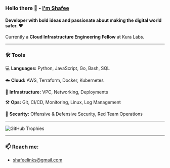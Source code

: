 ### Hello there 👋 - [I'm Shafee](https://shafee.vercel.app)

#### Developer with bold ideas and passionate about making the digital world safer. ❤️

Currently a **Cloud Infrastructure Engineering Fellow** at Kura Labs.

---

<h3> 🛠 Tools </h3>

💻 **Languages:** Python, JavaScript, Go, Bash, SQL

☁️ **Cloud:** AWS, Terraform, Docker, Kubernetes

🔧 **Infrastructure:** VPC, Networking, Deployments

🛠 **Ops:** Git, CI/CD, Monitoring, Linux, Log Management

🔐 **Security:** Offensive & Defensive Security, Red Team Operations

---

![GitHub Trophies](https://github-profile-trophy.vercel.app/?username=shafeeshafee&theme=darkhub&column=7)

---

### 📫 Reach me:
- [shafeelinks@gmail.com](mailto:shafeelinks@gmail.com)
